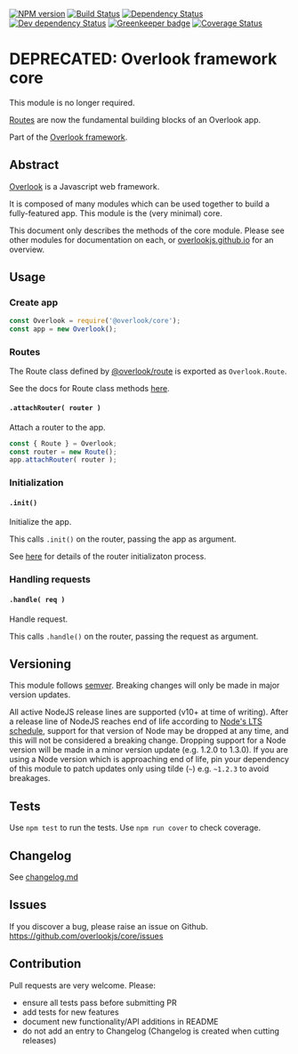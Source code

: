 [![NPM version](https://img.shields.io/npm/v/@overlook/core.svg)](https://www.npmjs.com/package/@overlook/core)
[![Build Status](https://img.shields.io/travis/overlookjs/core/master.svg)](http://travis-ci.org/overlookjs/core)
[![Dependency Status](https://img.shields.io/david/overlookjs/core.svg)](https://david-dm.org/overlookjs/core)
[![Dev dependency Status](https://img.shields.io/david/dev/overlookjs/core.svg)](https://david-dm.org/overlookjs/core)
[![Greenkeeper badge](https://badges.greenkeeper.io/overlookjs/core.svg)](https://greenkeeper.io/)
[![Coverage Status](https://img.shields.io/coveralls/overlookjs/core/master.svg)](https://coveralls.io/r/overlookjs/core)

# DEPRECATED: Overlook framework core

This module is no longer required.

[Routes](https://www.npmjs.com/package/@overlook/route) are now the fundamental building blocks of an Overlook app.

Part of the [Overlook framework](https://overlookjs.github.io/).

## Abstract

[Overlook](https://overlookjs.github.io/) is a Javascript web framework.

It is composed of many modules which can be used together to build a fully-featured app. This module is the (very minimal) core.

This document only describes the methods of the core module. Please see other modules for documentation on each, or [overlookjs.github.io](https://overlookjs.github.io/) for an overview.

## Usage

### Create app

```js
const Overlook = require('@overlook/core');
const app = new Overlook();
```

### Routes

The Route class defined by [@overlook/route](https://www.npmjs.com/package/@overlook/route) is exported as `Overlook.Route`.

See the docs for Route class methods [here](https://www.npmjs.com/package/@overlook/route).

#### `.attachRouter( router )`

Attach a router to the app.

```js
const { Route } = Overlook;
const router = new Route();
app.attachRouter( router );
```

### Initialization

#### `.init()`

Initialize the app.

This calls `.init()` on the router, passing the app as argument.

See [here](https://www.npmjs.com/package/@overlook/route#initialization) for details of the router initializaton process.

### Handling requests

#### `.handle( req )`

Handle request.

This calls `.handle()` on the router, passing the request as argument.

## Versioning

This module follows [semver](https://semver.org/). Breaking changes will only be made in major version updates.

All active NodeJS release lines are supported (v10+ at time of writing). After a release line of NodeJS reaches end of life according to [Node's LTS schedule](https://nodejs.org/en/about/releases/), support for that version of Node may be dropped at any time, and this will not be considered a breaking change. Dropping support for a Node version will be made in a minor version update (e.g. 1.2.0 to 1.3.0). If you are using a Node version which is approaching end of life, pin your dependency of this module to patch updates only using tilde (`~`) e.g. `~1.2.3` to avoid breakages.

## Tests

Use `npm test` to run the tests. Use `npm run cover` to check coverage.

## Changelog

See [changelog.md](https://github.com/overlookjs/core/blob/master/changelog.md)

## Issues

If you discover a bug, please raise an issue on Github. https://github.com/overlookjs/core/issues

## Contribution

Pull requests are very welcome. Please:

* ensure all tests pass before submitting PR
* add tests for new features
* document new functionality/API additions in README
* do not add an entry to Changelog (Changelog is created when cutting releases)
